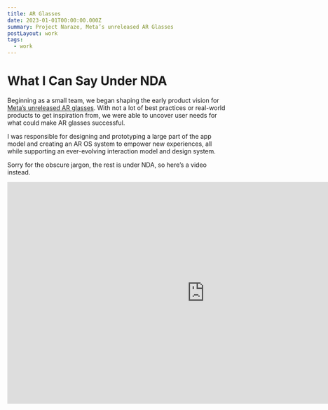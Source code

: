 ```yaml
---
title: AR Glasses
date: 2023-01-01T00:00:00.000Z
summary: Project Naraze, Meta’s unreleased AR Glasses
postLayout: work 
tags:
  - work
---
```


# What I Can Say Under NDA

Beginning as a small team, we began shaping the early product vision for [Meta’s unreleased AR glasses](https://www.theverge.com/2018/10/25/18022142/facebook-ar-glasses-augmented-reality). With not a lot of best practices or real-world products to get inspiration from, we were able to uncover user needs for what could make AR glasses successful.

I was responsible for designing and prototyping a large part of the app model and creating an AR OS system to empower new experiences, all while supporting an ever-evolving interaction model and design system. 

Sorry for the obscure jargon, the rest is under NDA, so here’s a video instead.

<iframe width="900" height="506" src="https://www.youtube.com/embed/Uvufun6xer8?start=3632" title="YouTube video player" frameborder="0" allow="accelerometer; autoplay; clipboard-write; encrypted-media; gyroscope; picture-in-picture; web-share" allowfullscreen></iframe>
